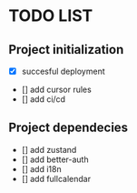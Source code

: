
# TODO LIST

## Project initialization

- [X] succesful deployment
- [] add cursor rules
- [] add ci/cd

## Project dependecies

- [] add zustand
- [] add better-auth
- [] add i18n
- [] add fullcalendar
